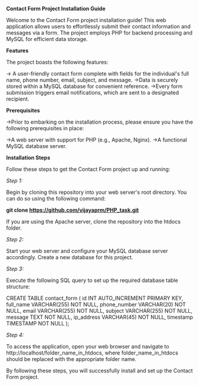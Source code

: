 **Contact Form Project Installation Guide**

Welcome to the Contact Form project installation guide! This web application allows users to effortlessly submit their contact information and messages via a form. The project employs PHP for backend processing and MySQL for efficient data storage.

**Features**

The project boasts the following features:

-> A user-friendly contact form complete with fields for the individual's full name, phone number, email, subject, and message.
->Data is securely stored within a MySQL database for convenient reference.
->Every form submission triggers email notifications, which are sent to a designated recipient.

**Prerequisites**

->Prior to embarking on the installation process, please ensure you have the following prerequisites in place:

->A web server with support for PHP (e.g., Apache, Nginx).
->A functional MySQL database server.

**Installation Steps**

Follow these steps to get the Contact Form project up and running:

_Step 1:_

Begin by cloning this repository into your web server's root directory. You can do so using the following command:

**git clone https://github.com/vijayaprm/PHP_task.git**

If you are using the Apache server, clone the repository into the htdocs folder.

_Step 2:_

Start your web server and configure your MySQL database server accordingly. Create a new database for this project.

_Step 3:_

Execute the following SQL query to set up the required database table structure:

CREATE TABLE contact_form (
    id INT AUTO_INCREMENT PRIMARY KEY,
    full_name VARCHAR(255) NOT NULL,
    phone_number VARCHAR(20) NOT NULL,
    email VARCHAR(255) NOT NULL,
    subject VARCHAR(255) NOT NULL,
    message TEXT NOT NULL,
    ip_address VARCHAR(45) NOT NULL,
    timestamp TIMESTAMP NOT NULL
);

_Step 4:_

To access the application, open your web browser and navigate to http://localhost/folder_name_in_htdocs, where folder_name_in_htdocs should be replaced with the appropriate folder name.

By following these steps, you will successfully install and set up the Contact Form project.
